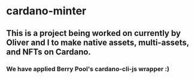 # cardano-minter
## This is a project being worked on currently by Oliver and I to make native assets, multi-assets, and NFTs on Cardano.

### We have applied Berry Pool's cardano-cli-js wrapper :)


